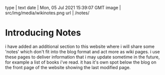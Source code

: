 type | text
date | Mon, 05 Jul 2021 15:39:07 GMT
image | src/img/media/wikinotes.png
url | /notes/

# Introducing Notes

i have added an additional section to this website where i will share some 'notes' which don't fit into the blog format and act more as wiki pages. i use these pages to deliver information that i may update sometime in the future, for example a list of books i've read. it has it's own spot below the blog on the front page of the website showing the last modified page.
